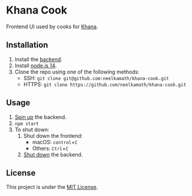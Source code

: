 # Khana Cook

Frontend UI used by cooks for [Khana](https://github.com/neelkamath/khana-backend).

## Installation

1. Install the [backend](https://github.com/neelkamath/khana-backend).
1. Install [node.js 14](https://nodejs.org/en/download/).
1. Clone the repo using one of the following methods:
    - SSH: `git clone git@github.com:neelkamath/khana-cook.git`
    - HTTPS: `git clone https://github.com/neelkamath/khana-cook.git`

## Usage

1. [Spin up](https://github.com/neelkamath/khana-backend#usage) the backend.
1. `npm start`
1. To shut down:
    1. Shut down the frontend:
        - macOS: `control`+`C`
        - Others: `Ctrl`+`C`
    1. [Shut down](https://github.com/neelkamath/khana-backend#usage) the backend.

## License

This project is under the [MIT License](LICENSE).

